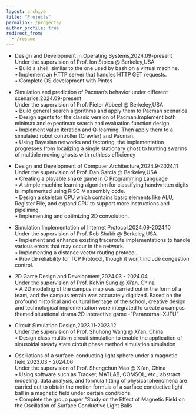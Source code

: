```yaml
---
layout: archive
title: "Projects"
permalink: /projects/
author_profile: true
redirect_from:
  - /resume
---
```

* Design and Development in Operating Systems,2024.09-present    
  Under the supervision of Prof. Ion Stoica @ Berkeley,USA   
  • Build a shell, similar to the one used by bash on a virtual machine.  
  • Implement an HTTP server that handles HTTP GET requests.   
  • Complete OS development with Pintos       
  
* Simulation and prediction of Pacman’s behavior under different scenarios,2024.09-present   
  Under the supervision of Prof. Pieter Abbeel @ Berkeley,USA   
  • Build general search algorithms and apply them to Pacman scenarios.    
  • Design agents for the classic version of Pacman.Implement both minimax and expectimax search and evaluation function design.     
  • Implement value iteration and Q-learning. Then apply them to a simulated robot controller (Crawler) and Pacman.      
  • Using Bayesian networks and factoring, the implementation progresses from localizing a single stationary ghost to hunting swarms of multiple moving ghosts with ruthless efficiency      

* Design and Development of Computer Architecture,2024.9-2024.11   
  Under the supervision of Prof. Dan Garcia @ Berkeley,USA    
  • Creating a playable snake game in C Programming Language    
  • A simple machine learning algorithm for classifying handwritten digits is implemented using RISC-V assembly code.   
  • Design a skeleton CPU which contains basic elements like ALU, Register File, and expand CPU to support more instructions and pipelining.     
  • Implementing and optimizing 2D convolution.     

* Simulation Implementation of Internet Protocol,2024.09-2024.10         
  Under the supervision of Prof. Rob Shakir @ Berkeley,USA           
  • Implement and enhance existing traceroute implementations to handle various errors that may occur in the network.       
  • Implementing a distance vector routing protocol.       
  • Provide reliability for TCP Protocol, though it won’t include congestion control.       

* 2D Game Design and Development,2024.03 - 2024.04          
  Under the supervision of Prof. Kelvin Sung @ Xi’an, China        
  • A 2D modeling of the campus map was carried out in the form of a team, and the campus terrain was accurately digitized. Based on the profound historical and cultural heritage of the school, creative design and technological implementation were integrated to create a campus themed situational drama 2D interactive game -”Paranormal-XJTU”

* Circuit Simulation Design,2023.11-2023.12        
  Under the supervision of Prof. Shuhong Wang @ Xi’an, China         
  • Design class multisim circuit simulation to enable the application of sinusoidal steady state circuit phase method simulation simulation

* Oscillations of a surface-conducting light sphere under a magnetic field,2023.03 - 2024.06          
  Under the supervision of Prof. Shengchun Mao @ Xi’an, China         
  • Using software such as Tracker, MATLAB, COMSOL, etc., abstract modeling, data analysis, and formula fitting of physical phenomena are carried out to obtain the motion formula of a surface conductive light ball in a magnetic field under certain conditions.          
  • Complete the group paper ”Study on the Effect of Magnetic Field on the Oscillation of Surface Conductive Light Balls         
